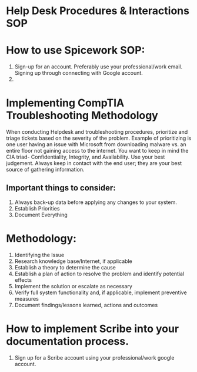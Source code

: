 # Help Desk Procedures & Interactions SOP


# How to use Spicework SOP: 

1. Sign-up for an account. Preferably use your professional/work email. Signing up through connecting with Google account. 
2. 



# Implementing CompTIA Troubleshooting Methodology 

When conducting Helpdesk and troubleshooting procedures, prioritize and triage tickets based on the severity of the problem. 
Example of prioritizing is one user having an issue with Microsoft from downloading  malware vs. an entire floor not gaining access to the internet. You want to keep in mind the CIA triad- Confidentiality, Integrity, and Availability. Use your best judgement. Always keep in contact with the end user; they are your best source of gathering information. 

## Important things to consider: 
1. Always back-up data before applying any changes to your system.
2. Establish Priorities
3. Document Everything

# Methodology: 
1.	Identifying the Issue
2.	Research knowledge base/Internet, if applicable
3.	Establish a theory to determine the cause
4.	Establish a plan of action to resolve the problem and identify potential effects
5.	Implement the solution or escalate as necessary
6.	Verify full system functionality and, if applicable, implement preventive measures
7.	Document findings/lessons learned, actions and outcomes


# How to implement Scribe into your documentation process. 

1.	Sign up for a Scribe account using your professional/work google account. 
